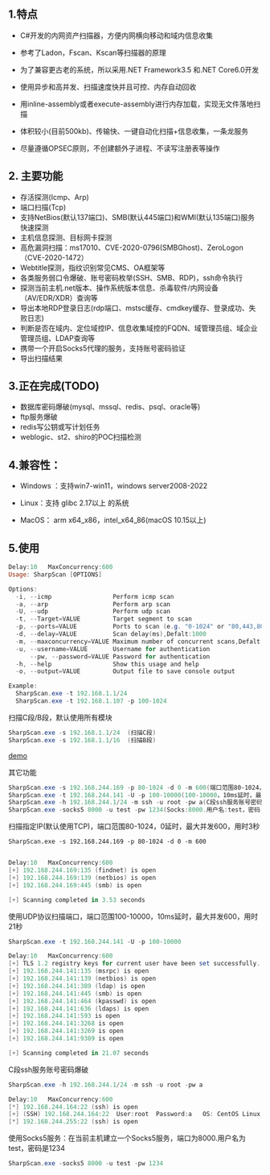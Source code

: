





## 1.特点

- C#开发的内网资产扫描器，方便内网横向移动和域内信息收集
- 参考了Ladon，Fscan、Kscan等扫描器的原理
- 为了兼容更古老的系统，所以采用.NET Framework3.5 和.NET Core6.0开发
- 使用异步和高并发、扫描速度快并且可控、内存自动回收
- 用inline-assembly或者execute-assembly进行内存加载，实现无文件落地扫描

- 体积较小(目前500kb)、传输快、一键自动化扫描+信息收集，一条龙服务

- 尽量遵循OPSEC原则，不创建额外子进程、不读写注册表等操作


## 2. 主要功能

- 存活探测(Icmp、Arp)
- 端口扫描(Tcp)
- 支持NetBios(默认137端口)、SMB(默认445端口)和WMI(默认135端口)服务快速探测
- 主机信息探测、目标网卡探测
- 高危漏洞扫描：ms17010、CVE-2020-0796(SMBGhost)、ZeroLogon（CVE-2020-1472）
- Webtitle探测，指纹识别常见CMS、OA框架等
- 各类服务弱口令爆破、账号密码枚举(SSH、SMB、RDP)，ssh命令执行
- 探测当前主机.net版本、操作系统版本信息、杀毒软件/内网设备（AV/EDR/XDR）查询等
- 导出本地RDP登录日志(rdp端口、mstsc缓存、cmdkey缓存、登录成功、失败日志)
- 判断是否在域内、定位域控IP、信息收集域控的FQDN、域管理员组、域企业管理员组、LDAP查询等
- 携带一个开启Socks5代理的服务，支持账号密码验证
- 导出扫描结果

## 3.正在完成(TODO)

- 数据库密码爆破(mysql、mssql、redis、psql、oracle等)
- ftp服务爆破
- redis写公钥或写计划任务
- weblogic、st2、shiro的POC扫描检测

## 4.兼容性：

- Windows ：支持win7-win11，windows server2008-2022

- Linux：支持 glibc 2.17以上 的系统

- MacOS： arm x64_x86，intel_x64_86(macOS 10.15以上)

## 5.使用

```powershell
Delay:10   MaxConcurrency:600
Usage: SharpScan [OPTIONS]

Options:
  -i, --icmp                 Perform icmp scan
  -a, --arp                  Perform arp scan
  -U, --udp                  Perform udp scan
  -t, --Target=VALUE         Target segment to scan
  -p, --ports=VALUE          Ports to scan (e.g. "0-1024" or "80,443,8080")
  -d, --delay=VALUE          Scan delay(ms),Defalt:1000
  -m, --maxconcurrency=VALUE Maximum number of concurrent scans,Defalt:600
  -u, --username=VALUE       Username for authentication
      --pw, --password=VALUE Password for authentication
  -h, --help                 Show this usage and help
  -o, --output=VALUE         Output file to save console output

Example:
  SharpScan.exe -t 192.168.1.1/24
  SharpScan.exe -t 192.168.1.107 -p 100-1024
```



扫描C段/B段，默认使用所有模块

```powershell
SharpScan.exe -s 192.168.1.1/24  (扫描C段)
SharpScan.exe -s 192.168.1.1/16  (扫描B段)
```

[demo](https://private-user-images.githubusercontent.com/89376703/352985272-6c4d2f2d-b21e-43b3-ad8b-578cd6163f05.mp4)







其它功能

```powershell
SharpScan.exe -s 192.168.244.169 -p 80-1024 -d 0 -m 600(端口范围80-1024，0延时，最大并发600，用时3秒)
SharpScan.exe -t 192.168.244.141 -U -p 100-10000(100-10000，10ms延时，最大并发600)
SharpScan.exe -h 192.168.244.1/24 -m ssh -u root -pw a(C段ssh服务账号密码爆破,账号root，密码a)
SharpScan.exe -socks5 8000 -u test -pw 1234(Socks:8000.用户名:test，密码:1234)
```



扫描指定IP(默认使用TCP)，端口范围80-1024，0延时，最大并发600，用时3秒

```postgresql
SharpScan.exe -s 192.168.244.169 -p 80-1024 -d 0 -m 600
```

```powershell

Delay:10   MaxConcurrency:600
[+] 192.168.244.169:135 (findnet) is open
[+] 192.168.244.169:139 (netbios) is open
[+] 192.168.244.169:445 (smb) is open

[+] Scanning completed in 3.53 seconds
```

使用UDP协议扫描端口，端口范围100-10000，10ms延时，最大并发600，用时21秒

```powershell
SharpScan.exe -t 192.168.244.141 -U -p 100-10000
```

```powershell
Delay:10   MaxConcurrency:600
[+] TLS 1.2 registry keys for current user have been set successfully.
[+] 192.168.244.141:135 (msrpc) is open
[+] 192.168.244.141:139 (netbios) is open
[+] 192.168.244.141:389 (ldap) is open
[+] 192.168.244.141:445 (smb) is open
[+] 192.168.244.141:464 (kpasswd) is open
[+] 192.168.244.141:636 (ldaps) is open
[+] 192.168.244.141:593 is open
[+] 192.168.244.141:3268 is open
[+] 192.168.244.141:3269 is open
[+] 192.168.244.141:9389 is open

[+] Scanning completed in 21.07 seconds
```



C段ssh服务账号密码爆破

```powershell
SharpScan.exe -h 192.168.244.1/24 -m ssh -u root -pw a
```

```powershell
Delay:10   MaxConcurrency:600
[*] 192.168.244.164:22 (ssh) is open
[+] (SSH) 192.168.244.164:22  User:root  Password:a   OS: CentOS Linux, Version: 7 (Core)
[*] 192.168.244.255:22 (ssh) is open
```









使用Socks5服务：在当前主机建立一个Socks5服务，端口为8000.用户名为test，密码是1234

```powershell
SharpScan.exe -socks5 8000 -u test -pw 1234
```



